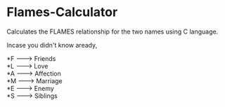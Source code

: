 # Flames-Calculator

Calculates the FLAMES relationship for the two names using C language.


Incase you didn't know aready,

  *F ---> Friends <br />
  *L ---> Love <br />
  *A ---> Affection <br />
  *M ---> Marriage <br />
  *E ---> Enemy <br />
  *S ---> Siblings <br />
